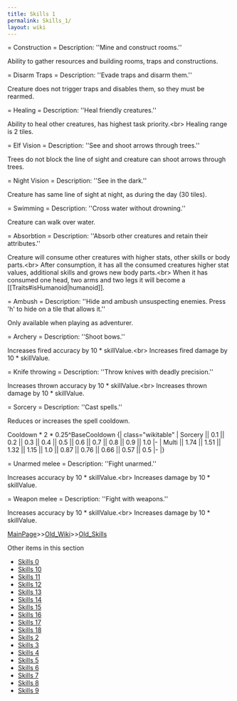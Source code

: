 ```yaml
---
title: Skills 1
permalink: Skills_1/
layout: wiki
---
```

= Construction =
Description: ''Mine and construct rooms.''

Ability to gather resources and building rooms, traps and constructions.

= Disarm Traps =
Description: ''Evade traps and disarm them.''

Creature does not trigger traps and disables them, so they must be rearmed.

= Healing =
Description: ''Heal friendly creatures.''

Ability to heal other creatures, has highest task priority.&lt;br&gt;
Healing range is 2 tiles.

= Elf Vision =
Description: ''See and shoot arrows through trees.''

Trees do not block the line of sight and creature can shoot arrows through trees.

= Night Vision =
Description: ''See in the dark.''

Creature has same line of sight at night, as during the day (30 tiles).

= Swimming =
Description: ''Cross water without drowning.''

Creature can walk over water.

= Absorbtion =
Description: ''Absorb other creatures and retain their attributes.''

Creature will consume other creatures with higher stats, other skills or body parts.&lt;br&gt;
After consumption, it has all the consumed creatures higher stat values, additional skills and grows new body parts.&lt;br&gt;
When it has consumed one head, two arms and two legs it will become a [[Traits#isHumanoid|humanoid]].

= Ambush =
Description: ''Hide and ambush unsuspecting enemies. Press 'h' to hide on a tile that allows it.''

Only available when playing as adventurer.

= Archery =
Description: ''Shoot bows.''

Increases fired accuracy by 10 * skillValue.&lt;br&gt;
Increases fired damage by 10 * skillValue.

= Knife throwing =
Description: ''Throw knives with deadly precision.''

Increases thrown accuracy by 10 * skillValue.&lt;br&gt;
Increases thrown damage by 10 * skillValue.

= Sorcery = 
Description: ''Cast spells.''

Reduces or increases the spell cooldown.

Cooldown * 2 * 0.25^BaseCooldown
{| class=&quot;wikitable&quot;
| Sorcery || 0.1 || 0.2 || 0.3 || 0.4 || 0.5 || 0.6 || 0.7 || 0.8 || 0.9 || 1.0
|-
| Multi || 1.74 || 1.51 || 1.32 || 1.15 || 1.0 || 0.87 || 0.76 || 0.66 || 0.57 || 0.5
|-
|}

= Unarmed melee =
Description: ''Fight unarmed.''

Increases accuracy by 10 * skillValue.&lt;br&gt;
Increases damage by 10 * skillValue.

= Weapon melee =
Description: ''Fight with weapons.''

Increases accuracy by 10 * skillValue.&lt;br&gt;
Increases damage by 10 * skillValue.

[MainPage](/keeperrl_wiki/ "wikilink")>>[Old_Wiki](/keeperrl_wiki/Old_Wiki "wikilink")>>[Old_Skills](/keeperrl_wiki/Old_Skills "wikilink")

Other items in this section
-    [Skills 0](/keeperrl_wiki/Skills_0 "wikilink")
-    [Skills 10](/keeperrl_wiki/Skills_10 "wikilink")
-    [Skills 11](/keeperrl_wiki/Skills_11 "wikilink")
-    [Skills 12](/keeperrl_wiki/Skills_12 "wikilink")
-    [Skills 13](/keeperrl_wiki/Skills_13 "wikilink")
-    [Skills 14](/keeperrl_wiki/Skills_14 "wikilink")
-    [Skills 15](/keeperrl_wiki/Skills_15 "wikilink")
-    [Skills 16](/keeperrl_wiki/Skills_16 "wikilink")
-    [Skills 17](/keeperrl_wiki/Skills_17 "wikilink")
-    [Skills 18](/keeperrl_wiki/Skills_18 "wikilink")
-    [Skills 2](/keeperrl_wiki/Skills_2 "wikilink")
-    [Skills 3](/keeperrl_wiki/Skills_3 "wikilink")
-    [Skills 4](/keeperrl_wiki/Skills_4 "wikilink")
-    [Skills 5](/keeperrl_wiki/Skills_5 "wikilink")
-    [Skills 6](/keeperrl_wiki/Skills_6 "wikilink")
-    [Skills 7](/keeperrl_wiki/Skills_7 "wikilink")
-    [Skills 8](/keeperrl_wiki/Skills_8 "wikilink")
-    [Skills 9](/keeperrl_wiki/Skills_9 "wikilink")
